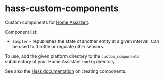 # hass-custom-components
Custom components for [Home Assistant](http://home-assistant.io).

Component list:

* `Sampler` - republishes the state of another entity at a given interval.  Can be used to throttle or regulate other sensors.

To use, add the given platform directory to the `custom_components` subdirectory of your Home Assistant `config` directory.

See also the [Hass documentation](https://developers.home-assistant.io/docs/en/creating_component_index.html) on creating components.
